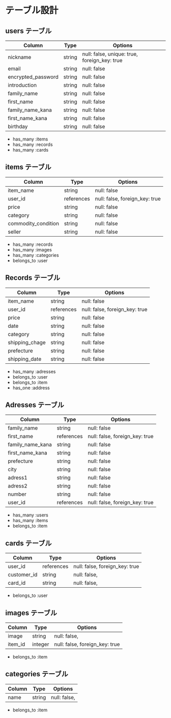 # テーブル設計

## users テーブル

| Column             | Type   | Options                                      |
| ------------------ | ------ | -------------------------------------------  |
| nickname           | string | null: false, unique: true, foreign_key: true |
| email              | string | null: false                                  |
| encrypted_password | string | null: false                                  |
| introduction       | string | null: false                                  |
| family_name        | string | null: false                                  |
| first_name         | string | null: false                                  |
| family_name_kana   | string | null: false                                  |
| first_name_kana    | string | null: false                                  |
| birthday           | string | null: false                                  |

- has_many :items 
- has_many :records
- has_many  :cards

## items テーブル

| Column               | Type       | Options                        |
| ------------------   | ---------- | ------------------------------ |
| item_name            | string     | null: false                    |
| user_id              | references | null: false, foreign_key: true |
| price                | string     | null: false                    |
| category             | string     | null: false                    |
| commodity_condition  | string     | null: false                    |
| seller               | string     | null: false                    |

- has_many :records
- has_many :images
- has_many :categories
- belongs_to :user

##  Records テーブル

| Column               | Type       | Options                        |
| ------               | ---------- | ------------------------------ |
| item_name            | string     | null: false                    |
| user_id              | references | null: false, foreign_key: true |
| price                | string     | null: false                    |
| date                 | string     | null: false                    |
| category             | string     | null: false                    |
| shipping_chage       | string     | null: false                    |
| prefecture           | string     | null: false                    |
| shipping_date        | string     | null: false                    |

- has_many :adresses
- belongs_to :user
- belongs_to :item
- has_one  :address

##  Adresses テーブル

| Column               | Type       | Options                        |
| ------               | ---------- | ------------------------------ |
| family_name          | string     | null: false                    |
| first_name           | references | null: false, foreign_key: true |
| family_name_kana     | string     | null: false                    |
| first_name_kana      | string     | null: false                    |
| prefecture           | string     | null: false                    |
| city                 | string     | null: false                    |
| adress1              | string     | null: false                    |
| adress2              | string     | null: false                    |
| number               | string     | null: false                    |
| user_id              | references | null: false, foreign_key: true |

- has_many :users
- has_many :items
- belongs_to :item

##  cards テーブル

| Column               | Type       | Options                        |
| ------               | ---------- | ------------------------------ |
| user_id              | references | null: false, foreign_key: true |
| customer_id          | string     | null: false,                   |
| card_id              | string     | null: false,                   |

- belongs_to :user

##  images テーブル

| Column               | Type       | Options                        |
| ------               | ---------- | ------------------------------ |
| image                | string     | null: false,                   |
| item_id              | integer    | null: false, foreign_key: true |

- belongs_to :item

##  categories  テーブル

| Column               | Type       | Options                        |
| ------               | ---------- | ------------------------------ |
| name                 | string     | null: false,                   |

- belongs_to :item
